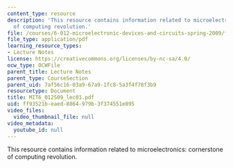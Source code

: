 ```yaml
---
content_type: resource
description: 'This resource contains information related to microelectronics: cornerstone
  of computing revolution.'
file: /courses/6-012-microelectronic-devices-and-circuits-spring-2009/ff93521beaed8864979b3f374551e895_MIT6_012S09_lec01.pdf
file_type: application/pdf
learning_resource_types:
- Lecture Notes
license: https://creativecommons.org/licenses/by-nc-sa/4.0/
ocw_type: OCWFile
parent_title: Lecture Notes
parent_type: CourseSection
parent_uid: 7af56c16-03a9-67a9-1fc8-5a3f4f78f3b9
resourcetype: Document
title: MIT6_012S09_lec01.pdf
uid: ff93521b-eaed-8864-979b-3f374551e895
video_files:
  video_thumbnail_file: null
video_metadata:
  youtube_id: null
---
```

This resource contains information related to microelectronics: cornerstone of computing revolution.